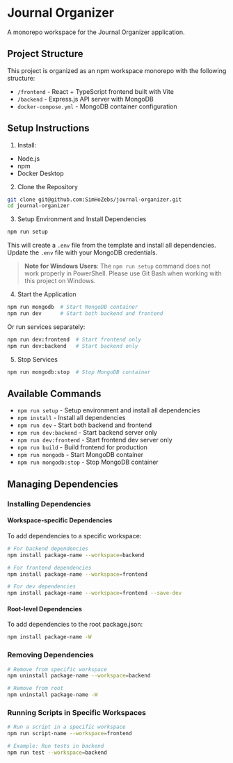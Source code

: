 # Journal Organizer

A monorepo workspace for the Journal Organizer application.

## Project Structure

This project is organized as an npm workspace monorepo with the following structure:

- `/frontend` - React + TypeScript frontend built with Vite
- `/backend` - Express.js API server with MongoDB
- `docker-compose.yml` - MongoDB container configuration

## Setup Instructions

1. Install:
- Node.js
- npm
- Docker Desktop

2. Clone the Repository
```bash
git clone git@github.com:SimHoZebs/journal-organizer.git
cd journal-organizer
```

3. Setup Environment and Install Dependencies
```bash
npm run setup
```
This will create a `.env` file from the template and install all dependencies. Update the `.env` file with your MongoDB credentials.

> **Note for Windows Users**: The `npm run setup` command does not work properly in PowerShell. Please use Git Bash when working with this project on Windows.

4. Start the Application
```bash
npm run mongodb  # Start MongoDB container
npm run dev      # Start both backend and frontend
```

Or run services separately:
```bash
npm run dev:frontend  # Start frontend only
npm run dev:backend   # Start backend only
```

5. Stop Services
```bash
npm run mongodb:stop  # Stop MongoDB container
```

## Available Commands

- `npm run setup` - Setup environment and install all dependencies
- `npm install` - Install all dependencies
- `npm run dev` - Start both backend and frontend
- `npm run dev:backend` - Start backend server only
- `npm run dev:frontend` - Start frontend dev server only
- `npm run build` - Build frontend for production
- `npm run mongodb` - Start MongoDB container
- `npm run mongodb:stop` - Stop MongoDB container

## Managing Dependencies

### Installing Dependencies

#### Workspace-specific Dependencies

To add dependencies to a specific workspace:

```bash
# For backend dependencies
npm install package-name --workspace=backend

# For frontend dependencies
npm install package-name --workspace=frontend

# For dev dependencies
npm install package-name --workspace=frontend --save-dev
```

#### Root-level Dependencies

To add dependencies to the root package.json:

```bash
npm install package-name -W
```

### Removing Dependencies

```bash
# Remove from specific workspace
npm uninstall package-name --workspace=backend

# Remove from root
npm uninstall package-name -W
```

### Running Scripts in Specific Workspaces

```bash
# Run a script in a specific workspace
npm run script-name --workspace=frontend

# Example: Run tests in backend
npm run test --workspace=backend
```

